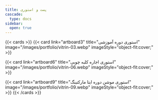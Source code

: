 ```yaml
---
title: پست و استوری
cascade:
  type: docs
sidebar:
  open: true
---
```

<div style="max-width: 70rem; margin: auto;">
{{< cards >}}
  {{< card link="artboard3" title="استوری دوره آموزشی" image="/images/portfolio/vitrin-03.webp" imageStyle="object-fit:cover;" >}}

  {{< card link="artboard6" title="استوری اجاره کلبه چوبی" image="/images/portfolio/vitrin-06.webp" imageStyle="object-fit:cover;" >}}

  {{< card link="artboard9" title="استوری موشن دوره ایتا مارکتینگ" image="/images/portfolio/vitrin-09.webp" imageStyle="object-fit:cover;" >}}
{{< /cards >}}
</div>


<style>
.hx-text-gray-700 {
  justify-content: center;
}

h1 {
  font-size: 1.8rem !important;
  margin-bottom: 3rem;
}
</style>
